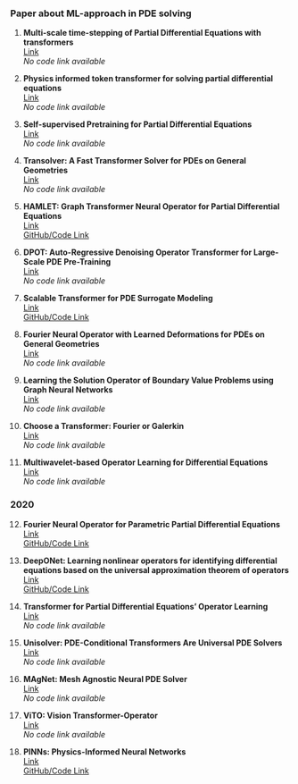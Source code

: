 ### Paper about ML-approach in PDE solving

1. **Multi-scale time-stepping of Partial Differential Equations with transformers**  
   [Link](https://www.sciencedirect.com/science/article/pii/S0045782524002391?ref=pdf_download&fr=RR-2&rr=8b2624013d22a229)  
   *No code link available*

2. **Physics informed token transformer for solving partial differential equations**  
   [Link](https://iopscience.iop.org/article/10.1088/2632-2153/ad27e3/pdf)  
   *No code link available*

3. **Self-supervised Pretraining for Partial Differential Equations**  
   [Link](https://www.arxiv.org/pdf/2407.06209)  
   *No code link available*

4. **Transolver: A Fast Transformer Solver for PDEs on General Geometries**  
   [Link](https://arxiv.org/pdf/2402.02366)  
   *No code link available*

5. **HAMLET: Graph Transformer Neural Operator for Partial Differential Equations**  
   [Link](https://arxiv.org/pdf/2402.03541)  
   [GitHub/Code Link](https://github.com/sun-gavin/HAMLET)

6. **DPOT: Auto-Regressive Denoising Operator Transformer for Large-Scale PDE Pre-Training**  
   [Link](https://arxiv.org/pdf/2403.03542)  
   *No code link available*

7. **Scalable Transformer for PDE Surrogate Modeling**  
   [Link](https://proceedings.neurips.cc/paper_files/paper/2023/file/590daf74f99ee85df3d8c007df9c8187-Paper-Conference.pdf)  
   [GitHub/Code Link](https://github.com/epfl-cosmo/Scalable-Transformer)

8. **Fourier Neural Operator with Learned Deformations for PDEs on General Geometries**  
   [Link](https://arxiv.org/pdf/2207.05209)  
   *No code link available*

9. **Learning the Solution Operator of Boundary Value Problems using Graph Neural Networks**  
   [Link](https://arxiv.org/pdf/2206.14092)  
   *No code link available*

10. **Choose a Transformer: Fourier or Galerkin**  
    [Link](https://proceedings.neurips.cc/paper/2021/file/d0921d442ee91b896ad95059d13df618-Supplemental.pdf)  
    *No code link available*

11. **Multiwavelet-based Operator Learning for Differential Equations**  
    [Link](https://proceedings.neurips.cc/paper/2021/file/c9e5c2b59d98488fe1070e744041ea0e-Paper.pdf#page6)  
    *No code link available*

### 2020
12. **Fourier Neural Operator for Parametric Partial Differential Equations**  
    [Link](https://openreview.net/pdf?id=c8P9NQVtmnO)  
    [GitHub/Code Link](https://github.com/zongyi-li/fourier_neural_operator)

13. **DeepONet: Learning nonlinear operators for identifying differential equations based on the universal approximation theorem of operators**  
    [Link](https://arxiv.org/pdf/1910.03193)  
    [GitHub/Code Link](https://github.com/lu-group/DeepONet)

14. **Transformer for Partial Differential Equations’ Operator Learning**  
    [Link](https://openreview.net/pdf?id=EPPqt3uERT)  
    *No code link available*

15. **Unisolver: PDE-Conditional Transformers Are Universal PDE Solvers**  
    [Link](https://www.researchgate.net/publication/380934692_Unisolver_PDE-Conditional_Transformers_Are_Universal_PDE_Solvers/fulltext/6656a03022a7f16b4f54c773/Unisolver-PDE-Conditional-Transformers-Are-Universal-PDE-Solvers.pdf?origin=publication_detail&_tp=eyJjb250ZXh0Ijp7ImZpcnN0UGFnZSI6Il9kaXJlY3QiLCJwYWdlIjoicHVibGljYXRpb25Eb3dubG9hZCIsInByZXZpb3VzUGFnZSI6InB1YmxpY2F0aW9uIn19)  
    *No code link available*

16. **MAgNet: Mesh Agnostic Neural PDE Solver**  
    [Link](https://openreview.net/pdf?id=tbIJmAdqYc8)  
    *No code link available*

17. **ViTO: Vision Transformer-Operator**  
    [Link](https://www.sciencedirect.com/science/article/abs/pii/S0045782524003657)  
    *No code link available*

18. **PINNs: Physics-Informed Neural Networks**  
    [Link](https://maziarraissi.github.io/PINNs/)  
    [GitHub/Code Link](https://github.com/maziarraissi/PINNs)



